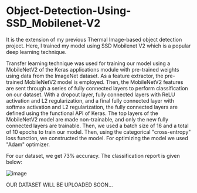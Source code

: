 # Object-Detection-Using-SSD_Mobilenet-V2
It is the extension of my previous Thermal Image-based object detection project. Here, I trained my model using SSD Mobilenet V2 which is a popular deep learning technique.

Transfer learning technique was used for training our model using a MobileNetV2 of the Keras applications module with pre-trained weights using data from the ImageNet dataset.
As a feature extractor, the pre-trained MobileNetV2 model is employed. Then, the MobileNetV2 features are sent through a series of fully connected layers to perform classification on our dataset. With a dropout layer, fully connected layers with ReLU activation and L2 regularization, and a final fully connected layer with softmax activation and L2 regularization, the fully connected layers are defined using the functional API of Keras. The top layers of the MobileNetV2 model are made non-trainable, and only the new fully connected layers are trainable. Then, we used a batch size of 16 and a total of 10 epochs to train our model. Then, using the categorical "cross-entropy" loss function, we constructed the model. For optimizing the model we used "Adam" optimizer.

For our dataset, we get 73% accuracy. The classification report is given below:

![image](https://github.com/Nishat5349/Object-Detection-Using-SSD_Mobilenet-V2/assets/72455268/dd056ba3-8d45-4423-93ca-b5bbf805f95f)

OUR DATASET WILL BE UPLOADED SOON...

